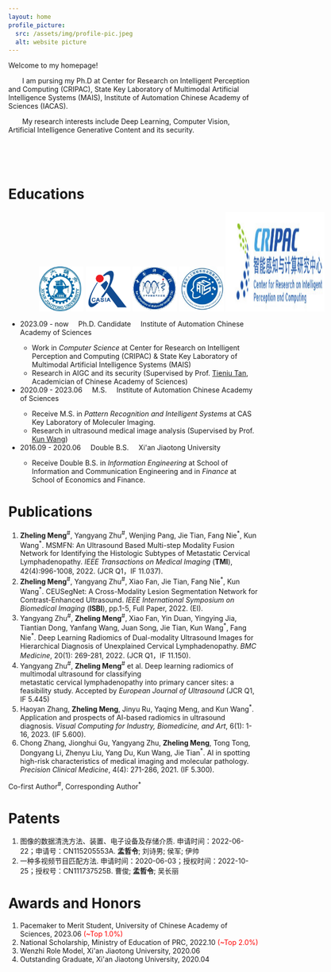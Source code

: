 ```yaml
---
layout: home
profile_picture:
  src: /assets/img/profile-pic.jpeg
  alt: website picture
---
```

<head>
 <style>
 p {text-indent:2em;} 
 </style>
</head>
  Welcome to my homepage! 
  
  I am pursing my Ph.D at Center for Research on Intelligent Perception and Computing (CRIPAC), State Key Laboratory of Multimodal Artificial Intelligence Systems (MAIS), Institute of Automation Chinese Academy of Sciences (IACAS). 
  
  My research interests include Deep Learning, Computer Vision, Artificial Intelligence Generative Content and its security.

<br />
<br />
<br />

<h1>Educations</h1>

<div style="text-align:center;width:700px;border:greensolid1px;">
<img src="/assets/img/logo/xj.jpg" height="90" width="90" style="margin:0 auto;"/>
<img src="/assets/img/logo/ia.png" height="90" width="90" style="margin:0 auto;"/>
<img src="/assets/img/logo/mi.jpg" height="90" width="90" style="margin:0 auto;"/>
<img src="/assets/img/logo/mais.jpg" height="90" width="90" style="margin:0 auto;" />
<img src="/assets/img/logo/cripac.png" height="200" width="200" style="margin:0 auto;"/>
</div>
<p>
    <ul>
    <li>2023.09 - now  &nbsp; &nbsp;  Ph.D. Candidate &nbsp; &nbsp; Institute of Automation Chinese Academy of Sciences</li>
      <ul>
      <li>
         Work in <i>Computer Science</i> at Center for Research on Intelligent Perception and Computing (CRIPAC) & State Key Laboratory of Multimodal Artificial Intelligence Systems (MAIS)
      </li>
      <li>
        Research in AIGC and its security (Supervised by Prof. <a href="https://scholar.google.com/citations?user=W-FGd_UAAAAJ&hl=zh-CN&oi=ao">Tieniu Tan</a>, Academician of Chinese Academy of Sciences)
      </li>
      </ul>
    <li>2020.09 - 2023.06 &nbsp; &nbsp; M.S. &nbsp; &nbsp; Institute of Automation Chinese Academy of Sciences</li>
      <ul>
      <li>
        Receive M.S. in <i>Pattern Recognition and Intelligent Systems</i> at CAS Key Laboratory of Moleculer Imaging.
      </li>
      <li>
        Research in ultrasound medical image analysis (Supervised by Prof. <a href="https://scholar.google.com/citations?hl=zh-CN&user=tkJAZR8AAAAJ">Kun Wang</a>)
      </li>
      </ul>
    <li>2016.09 - 2020.06 &nbsp; &nbsp; Double B.S. &nbsp; &nbsp; Xi'an Jiaotong University</li>
      <ul>
      <li>
        Receive Double B.S. in <i>Information Engineering</i> at School of Information and Communication Engineering and in <i>Finance</i> at School of Economics and Finance. 
      </li>
      </ul>
    </ul>
</p>

<h1>Publications</h1>
<p>
  <ol>
    <li><b>Zheling Meng</b><sup>#</sup>, Yangyang Zhu<sup>#</sup>, Wenjing Pang, Jie Tian, Fang Nie<sup>*</sup>, Kun Wang<sup>*</sup>. MSMFN: An Ultrasound Based Multi-step Modality Fusion Network for Identifying the Histologic Subtypes of Metastatic Cervical Lymphadenopathy. <i>IEEE Transactions on Medical Imaging</i> (<b>TMI</b>), 42(4):996-1008, 2022. (JCR Q1，IF 11.037).</li>
    <li><b>Zheling Meng</b><sup>#</sup>, Yangyang Zhu<sup>#</sup>, Xiao Fan, Jie Tian, Fang Nie<sup>*</sup>, Kun Wang<sup>*</sup>. CEUSegNet: A Cross-Modality Lesion Segmentation Network for Contrast-Enhanced Ultrasound. <i>IEEE International Symposium on Biomedical Imaging</i> (<b>ISBI</b>), pp.1-5, Full Paper, 2022. (EI).</li>
    <li>Yangyang Zhu<sup>#</sup>, <b>Zheling Meng</b><sup>#</sup>, Xiao Fan, Yin Duan, Yingying Jia, Tiantian Dong, Yanfang Wang, Juan Song, Jie Tian, Kun
Wang<sup>*</sup>, Fang Nie<sup>*</sup>. Deep Learning Radiomics of Dual-modality Ultrasound Images for Hierarchical Diagnosis of Unexplained Cervical Lymphadenopathy. <i>BMC Medicine</i>, 20(1): 269-281, 2022. (JCR Q1，IF 11.150).</li>
    <li>Yangyang Zhu<sup>#</sup>, <b>Zheling Meng</b><sup>#</sup> et al. Deep learning radiomics of multimodal ultrasound for classifying metastatic cervical lymphadenopathy into primary cancer sites: a feasibility study. Accepted by <i>European Journal of Ultrasound</i> (JCR Q1, IF 5.445) </li>
    <li>Haoyan Zhang, <b>Zheling Meng</b>, Jinyu Ru, Yaqing Meng, and Kun Wang<sup>*</sup>. Application and prospects of AI-based radiomics in ultrasound diagnosis. <i>Visual Computing for Industry, Biomedicine, and Art</i>, 6(1): 1-16, 2023. (IF 5.600).</li>
    <li>Chong Zhang, Jionghui Gu, Yangyang Zhu, <b>Zheling Meng</b>, Tong Tong, Dongyang Li, Zhenyu Liu, Yang Du, Kun Wang, Jie Tian<sup>*</sup>. AI in spotting high-risk characteristics of medical imaging and molecular pathology. <i>Precision Clinical Medicine</i>, 4(4): 271-286, 2021. (IF 5.300).</li>
  </ol>
Co-first Author<sup>#</sup>, Corresponding Author<sup>*</sup>
</p>

<h1>Patents</h1>
<p>
  <ol>
  <li>
    图像的数据清洗方法、装置、电子设备及存储介质. 申请时间：2022-06-22；申请号：CN115205553A. <b>孟哲令</b>; 刘诗男; 侯军; 伊帅
  </li>
  <li>
    一种多视频节目匹配方法. 申请时间：2020-06-03；授权时间：2022-10-25；授权号：CN111737525B. 曹俊; <b>孟哲令</b>; 吴长丽
  </li>
  </ol>
</p>

<h1>Awards and Honors</h1>
<p>
  <ol>
  <li>
    Pacemaker to Merit Student, University of Chinese Academy of Sciences, 2023.06 <font color="#FF0000">(~Top 1.0%)</font> 
  </li>
  <li>
    National Scholarship, Ministry of Education of PRC, 2022.10 <font color="#FF0000">(~Top 2.0%)</font> 
  </li>
  <li>
    Wenzhi Role Model, Xi'an Jiaotong University, 2020.06
  </li>
  <li>
    Outstanding Graduate, Xi'an Jiaotong University, 2020.04
  </li>
  </ol>
</p>
